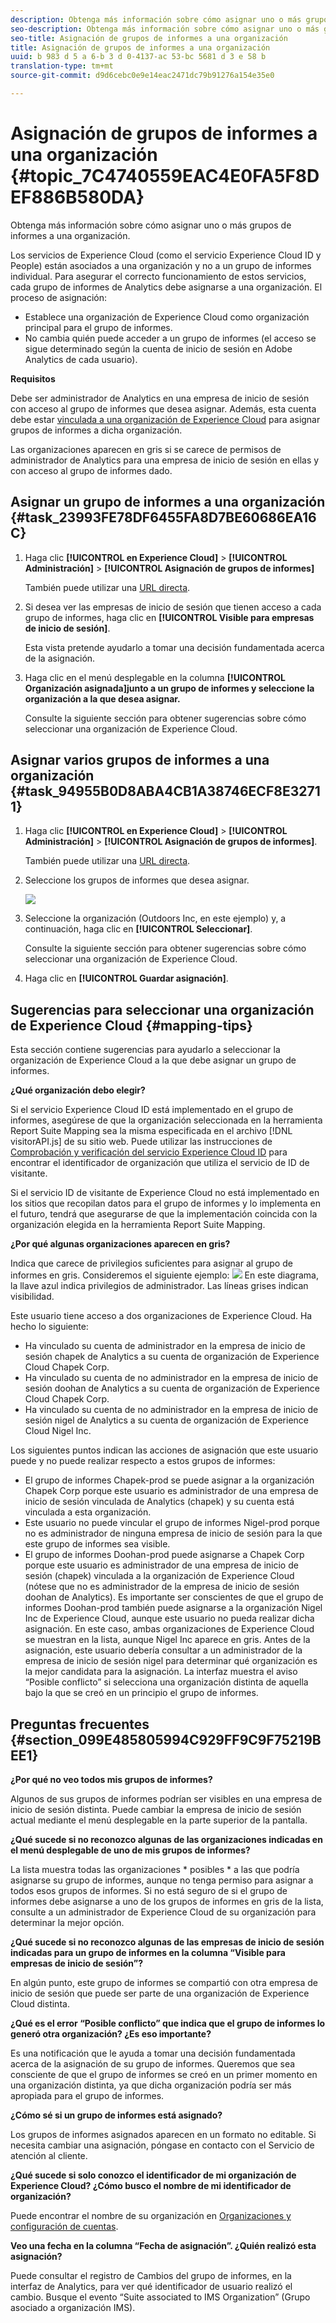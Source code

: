 ```yaml
---
description: Obtenga más información sobre cómo asignar uno o más grupos de informes a una organización.
seo-description: Obtenga más información sobre cómo asignar uno o más grupos de informes a una organización.
seo-title: Asignación de grupos de informes a una organización
title: Asignación de grupos de informes a una organización
uuid: b 983 d 5 a 6-b 3 d 0-4137-ac 53-bc 5681 d 3 e 58 b
translation-type: tm+mt
source-git-commit: d9d6cebc0e9e14eac2471dc79b91276a154e35e0

---
```



# Asignación de grupos de informes a una organización {#topic_7C4740559EAC4E0FA5F8DEF886B580DA}

Obtenga más información sobre cómo asignar uno o más grupos de informes a una organización.

Los servicios de Experience Cloud (como el servicio Experience Cloud ID y People) están asociados a una organización y no a un grupo de informes individual. Para asegurar el correcto funcionamiento de estos servicios, cada grupo de informes de Analytics debe asignarse a una organización. El proceso de asignación:

* Establece una organización de Experience Cloud como organización principal para el grupo de informes.
* No cambia quién puede acceder a un grupo de informes (el acceso se sigue determinado según la cuenta de inicio de sesión en Adobe Analytics de cada usuario).


**Requisitos**

Debe ser administrador de Analytics en una empresa de inicio de sesión con acceso al grupo de informes que desea asignar. Además, esta cuenta debe estar [vinculada a una organización de Experience Cloud](../admin-getting-started/organizations.md#topic_C31CB834F109465A82ED57FF0563B3F1) para asignar grupos de informes a dicha organización.

Las organizaciones aparecen en gris si se carece de permisos de administrador de Analytics para una empresa de inicio de sesión en ellas y con acceso al grupo de informes dado.

## Asignar un grupo de informes a una organización {#task_23993FE78DF6455FA8D7BE60686EA16C}

1. Haga clic **[!UICONTROL en Experience Cloud]** &gt; **[!UICONTROL Administración]** &gt; **[!UICONTROL Asignación de grupos de informes]**

   También puede utilizar una [URL directa](https://audience.marketing.adobe.com/rsmapping/ui.html).

1. Si desea ver las empresas de inicio de sesión que tienen acceso a cada grupo de informes, haga clic en **[!UICONTROL Visible para empresas de inicio de sesión]**.

   Esta vista pretende ayudarlo a tomar una decisión fundamentada acerca de la asignación.

1. Haga clic en el menú desplegable en la columna **[!UICONTROL Organización asignada]junto a un grupo de informes y seleccione la organización a la que desea asignar.**

   Consulte la siguiente sección para obtener sugerencias sobre cómo seleccionar una organización de Experience Cloud.

## Asignar varios grupos de informes a una organización {#task_94955B0D8ABA4CB1A38746ECF8E32711}

1. Haga clic **[!UICONTROL en Experience Cloud]** &gt; **[!UICONTROL Administración]** &gt; **[!UICONTROL Asignación de grupos de informes]**.

   También puede utilizar una [URL directa](https://audience.marketing.adobe.com/rsmapping/ui.html).

1. Seleccione los grupos de informes que desea asignar.

   ![](assets/rs-mapping-multiple.png)

1. Seleccione la organización (Outdoors Inc, en este ejemplo) y, a continuación, haga clic en **[!UICONTROL Seleccionar]**.

   Consulte la siguiente sección para obtener sugerencias sobre cómo seleccionar una organización de Experience Cloud.

1. Haga clic en **[!UICONTROL Guardar asignación]**.

## Sugerencias para seleccionar una organización de Experience Cloud {#mapping-tips}

Esta sección contiene sugerencias para ayudarlo a seleccionar la organización de Experience Cloud a la que debe asignar un grupo de informes.

**¿Qué organización debo elegir?**

Si el servicio Experience Cloud ID está implementado en el grupo de informes, asegúrese de que la organización seleccionada en la herramienta Report Suite Mapping sea la misma especificada en el archivo [!DNL visitorAPI.js] de su sitio web. Puede utilizar las instrucciones de [Comprobación y verificación del servicio Experience Cloud ID](https://marketing.adobe.com/resources/help/en_US/mcvid/mcvid-test-verify.html) para encontrar el identificador de organización que utiliza el servicio de ID de visitante.

Si el servicio ID de visitante de Experience Cloud no está implementado en los sitios que recopilan datos para el grupo de informes y lo implementa en el futuro, tendrá que asegurarse de que la implementación coincida con la organización elegida en la herramienta Report Suite Mapping.

**¿Por qué algunas organizaciones aparecen en gris?**

Indica que carece de privilegios suficientes para asignar al grupo de informes en gris. Consideremos el siguiente ejemplo:
![](assets/rs-mapping.png) En este diagrama, la llave azul indica privilegios de administrador. Las líneas grises indican visibilidad.

Este usuario tiene acceso a dos organizaciones de Experience Cloud. Ha hecho lo siguiente:

* Ha vinculado su cuenta de administrador en la empresa de inicio de sesión chapek de Analytics a su cuenta de organización de Experience Cloud Chapek Corp.
* Ha vinculado su cuenta de no administrador en la empresa de inicio de sesión doohan de Analytics a su cuenta de organización de Experience Cloud Chapek Corp.
* Ha vinculado su cuenta de no administrador en la empresa de inicio de sesión nigel de Analytics a su cuenta de organización de Experience Cloud Nigel Inc.

Los siguientes puntos indican las acciones de asignación que este usuario puede y no puede realizar respecto a estos grupos de informes:

* El grupo de informes Chapek-prod se puede asignar a la organización Chapek Corp porque este usuario es administrador de una empresa de inicio de sesión vinculada de Analytics (chapek) y su cuenta está vinculada a esta organización.
* Este usuario no puede vincular el grupo de informes Nigel-prod porque no es administrador de ninguna empresa de inicio de sesión para la que este grupo de informes sea visible.
* El grupo de informes Doohan-prod puede asignarse a Chapek Corp porque este usuario es administrador de una empresa de inicio de sesión (chapek) vinculada a la organización de Experience Cloud (nótese que no es administrador de la empresa de inicio de sesión doohan de Analytics). Es importante ser conscientes de que el grupo de informes Doohan-prod también puede asignarse a la organización Nigel Inc de Experience Cloud, aunque este usuario no pueda realizar dicha asignación. En este caso, ambas organizaciones de Experience Cloud se muestran en la lista, aunque Nigel Inc aparece en gris. Antes de la asignación, este usuario debería consultar a un administrador de la empresa de inicio de sesión nigel para determinar qué organización es la mejor candidata para la asignación. La interfaz muestra el aviso “Posible conflicto” si selecciona una organización distinta de aquella bajo la que se creó en un principio el grupo de informes.

## Preguntas frecuentes {#section_099E485805994C929FF9C9F75219BEE1}

**¿Por qué no veo todos mis grupos de informes?**

Algunos de sus grupos de informes podrían ser visibles en una empresa de inicio de sesión distinta. Puede cambiar la empresa de inicio de sesión actual mediante el menú desplegable en la parte superior de la pantalla.

**¿Qué sucede si no reconozco algunas de las organizaciones indicadas en el menú desplegable de uno de mis grupos de informes?**

La lista muestra todas las organizaciones * posibles * a las que podría asignarse su grupo de informes, aunque no tenga permiso para asignar a todos esos grupos de informes. Si no está seguro de si el grupo de informes debe asignarse a uno de los grupos de informes en gris de la lista, consulte a un administrador de Experience Cloud de su organización para determinar la mejor opción.

**¿Qué sucede si no reconozco algunas de las empresas de inicio de sesión indicadas para un grupo de informes en la columna “Visible para empresas de inicio de sesión”?**

En algún punto, este grupo de informes se compartió con otra empresa de inicio de sesión que puede ser parte de una organización de Experience Cloud distinta.

**¿Qué es el error “Posible conflicto” que indica que el grupo de informes lo generó otra organización? ¿Es eso importante?**

Es una notificación que le ayuda a tomar una decisión fundamentada acerca de la asignación de su grupo de informes. Queremos que sea consciente de que el grupo de informes se creó en un primer momento en una organización distinta, ya que dicha organización podría ser más apropiada para el grupo de informes.

**¿Cómo sé si un grupo de informes está asignado?**

Los grupos de informes asignados aparecen en un formato no editable. Si necesita cambiar una asignación, póngase en contacto con el Servicio de atención al cliente.

**¿Qué sucede si solo conozco el identificador de mi organización de Experience Cloud? ¿Cómo busco el nombre de mi identificador de organización?**

Puede encontrar el nombre de su organización en [Organizaciones y configuración de cuentas](https://marketing.adobe.com/resources/help/en_US/mcloud/?f=organizations).

**Veo una fecha en la columna “Fecha de asignación”. ¿Quién realizó esta asignación?**

Puede consultar el registro de Cambios del grupo de informes, en la interfaz de Analytics, para ver qué identificador de usuario realizó el cambio. Busque el evento “Suite associated to IMS Organization” (Grupo asociado a organización IMS).
